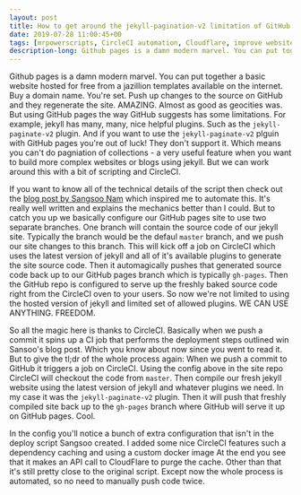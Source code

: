 ```yaml
---
layout: post
title: How to get around the jekyll-pagination-v2 limitation of GitHub pages with CircleCI
date: 2019-07-28 11:00:45+00
tags: [mrpowerscripts, CircleCI automation, Cloudflare, improve website speed, website speed tips, Cloudflare caching, jekyll-paginate-v2, jekyll pagniation, github pages pagniation, github pages paginiation v2, github pages, circleci github pages ]
description-long: Github pages is a damn modern marvel. You can put together a basic website hosted for free from a jazillion templates available on the internet. Buy a domain name. You're set. Push up changes to the source on GitHub and they regenerate the site. AMAZING. Almost as good as geocities was. But using GitHub pages the way GitHub suggests has some limitations. For example, jekyll has many, many, nice helpful plugins. Such as the jekyll-paginate-v2 plugin. And if you want to use the jekyll-paginate-v2 plguin with GitHub pages you're out of luck! They don't support it. Which means you can't do pagniation of collections - a very useful feature when you want to build more complex websites or blogs using jekyll. But we can work around this with a bit of scripting and CircleCI.
---
```


Github pages is a damn modern marvel. You can put together a basic website hosted for free from a jazillion templates available on the internet. Buy a domain name. You're set. Push up changes to the source on GitHub and they regenerate the site. AMAZING. Almost as good as geocities was. But using GitHub pages the way GitHub suggests has some limitations. For example, jekyll has many, many, nice helpful plugins. Such as the `jekyll-paginate-v2` plugin. And if you want to use the `jekyll-paginate-v2` plguin with GitHub pages you're out of luck! They don't support it. Which means you can't do pagniation of collections - a very useful feature when you want to build more complex websites or blogs using jekyll. But we can work around this with a bit of scripting and CircleCI.

If you want to know all of the technical details of the script then check out the [blog post by Sangsoo Nam](#http://sangsoonam.github.io/2019/02/08/using-git-worktree-to-deploy-github-pages.html) which inspired me to automate this. It's really well written and explains the mechanics better than I could. But to catch you up we basically configure our GitHub pages site to use two separate branches. One branch will contain the source code of our jekyll site. Typically the branch would be the defaul `master` branch, and we push our site changes to this branch. This will kick off a job on CircleCI which uses the latest version of jekyll and all of it's available plugins to generate the site source code. Then it automagically pushes that generated source code back up to our GitHub pages branch which is typically `gh-pages`. Then the GitHub repo is configured to serve up the freshly baked source code right from the CircleCI oven to your users. So now we're not limited to using the hosted version of jekyll and limited set of allowed plugins. WE CAN USE ANYTHING. FREEDOM.

<script src="http://gist-it.appspot.com/http://github.com/MrPowerScripts/MrPowerScripts.com/blob/master/.circleci/config.yml"></script>

So all the magic here is thanks to CircleCI. Basically when we push a commit it spins up a CI job that performs the deployment steps outlined win Sansoo's blog post. Which you know about now since you went to read it. But to give the tl;dr of the whole process again: When we push a commit to GitHub it triggers a job on CircleCI. Using the config above in the site repo CircleCI will checkout the code from `master`. Then compile our fresh jekyll website using the latest version of jekyll and whatever plugins we need. In my case it was the `jekyll-paginate-v2` plugin. Then it will push that freshly compiled site back up to the `gh-pages` branch where GitHub will serve it up on GitHub pages. Cool.

In the config you'll notice a bunch of extra configuration that isn't in the deploy script Sangsoo created. I added some nice CircleCI features such a dependency caching and using a custom docker image At the end you see that it makes an API call to CloudFlare to purge the cache. Other than that it's still pretty close to the original script. Except now the whole process is automated, so no need to manually push code twice.
